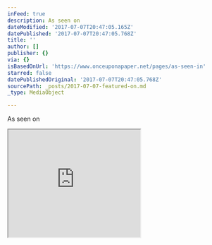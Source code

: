 ```yaml
---
inFeed: true
description: As seen on
dateModified: '2017-07-07T20:47:05.165Z'
datePublished: '2017-07-07T20:47:05.768Z'
title: ''
author: []
publisher: {}
via: {}
isBasedOnUrl: 'https://www.onceuponapaper.net/pages/as-seen-in'
starred: false
datePublishedOriginal: '2017-07-07T20:47:05.768Z'
sourcePath: _posts/2017-07-07-featured-on.md
_type: MediaObject

---
```

As seen on

<iframe src="https://the-grid.github.io/ed-userhtml/?g=eJwFwcENACEMA7CJoH-2qVB08AkR7anrY69MxTCrqn448evQ5cLtRJr8Q5hHC4Bt8wGwuBHS" height="244" style=""></iframe>